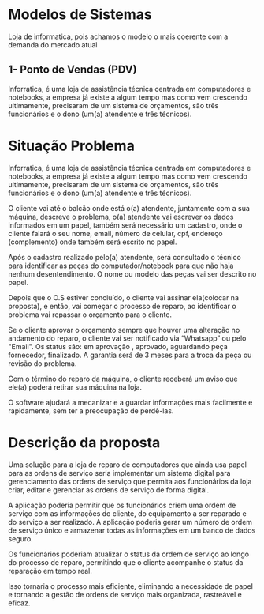 # Modelos de Sistemas

Loja de informatica, pois achamos o modelo o mais coerente com a demanda do mercado atual

## 1- Ponto de Vendas (PDV)

Inforratica, é uma loja de assistência técnica centrada em computadores e notebooks, a empresa já existe a algum tempo mas como vem crescendo ultimamente, precisaram de um sistema de orçamentos, são três funcionários e o dono (um(a) atendente e três técnicos).

# Situação Problema

Inforratica, é uma loja de assistência técnica centrada em computadores e notebooks, a empresa já existe a algum tempo mas como vem crescendo ultimamente, precisaram de um sistema de orçamentos, são três funcionários e o dono (um(a) atendente e três técnicos).

O cliente vai até o balcão onde está o(a) atendente, juntamente com a sua máquina, descreve o problema, o(a) atendente vai escrever os dados informados em um papel, também será necessário um cadastro, onde o cliente falará o seu nome, email, número de celular, cpf, endereço (complemento) onde também será escrito no papel.

Após o cadastro realizado pelo(a) atendente, será consultado o técnico para identificar as peças do computador/notebook para que não haja nenhum desentendimento. O nome ou modelo das peças vai ser descrito no papel.

Depois que o O.S estiver concluído, o cliente vai assinar ela(colocar na proposta), e então, vai começar o processo de reparo, ao identificar o problema vai repassar o orçamento para o cliente. 

Se o cliente aprovar o orçamento sempre que houver uma alteração no andamento do reparo, o cliente vai ser notificado via “Whatsapp” ou pelo "Email". Os status são: em aprovação , aprovado, aguardando peça fornecedor, finalizado. A garantia será de 3 meses para a troca da peça ou revisão do problema.
	
Com o término do reparo da máquina, o cliente receberá um aviso que ele(a) poderá retirar sua máquina na loja.

O software ajudará a mecanizar e a guardar informações mais facilmente e rapidamente, sem ter a preocupação de perdê-las.

# Descrição da proposta

Uma solução para a loja de reparo de computadores que ainda usa papel para as ordens de serviço seria implementar um sistema digital para gerenciamento das ordens de serviço que permita aos funcionários da loja criar, editar e gerenciar as ordens de serviço de forma digital.

A aplicação poderia permitir que os funcionários criem uma ordem de serviço com as informações do cliente, do equipamento a ser reparado e do serviço a ser realizado. A aplicação poderia gerar um número de ordem de serviço único e armazenar todas as informações em um banco de dados seguro.

Os funcionários poderiam atualizar o status da ordem de serviço ao longo do processo de reparo, permitindo que o cliente acompanhe o status da reparação em tempo real.

Isso tornaria o processo mais eficiente, eliminando a necessidade de papel e tornando a gestão de ordens de serviço mais organizada, rastreável e eficaz.
